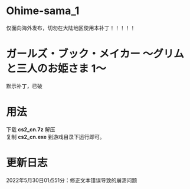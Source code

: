 # Ohime-sama_1
仅面向海外发布，切勿在大陆地区使用本补丁！！！！！
# ガールズ・ブック・メイカー ～グリムと三人のお姫さま 1～
默示补丁，已破
# 用法
下载 **cs2_cn.7z** 解压  
复制 **cs2_cn.exe** 到游戏目录下运行即可。  

# 更新日志
2022年5月30日01点51分：修正文本错误导致的崩溃问题
